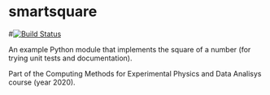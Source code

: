 # smartsquare
#[![Build Status](https://travis-ci.org/mariseco/smartsquare.svg?branch=master)](https://travis-ci.org/mariseco/smartsquare)

An example Python module that implements the square of a number (for trying unit tests and documentation).

Part of the Computing Methods for Experimental Physics and Data Analisys course (year 2020).
